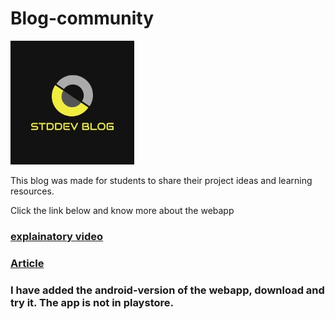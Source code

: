 # Blog-community

<img src = "https://github.com/ahn1305/Blog-community/blob/main/blog/static/blog/images/logo.jpeg">

This blog was made for students to share their project ideas and learning resources.

Click the link below and know more about the webapp

### [explainatory video](https://www.instagram.com/tv/CIcdWPonmY0/?utm_source=ig_web_copy_link)

### [Article](https://sites.google.com/view/about-stddev/home)

### I have added the android-version of the webapp, download and try it. The app is not in playstore.
